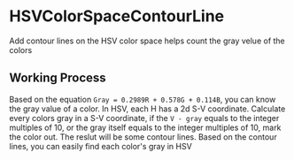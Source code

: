 # HSVColorSpaceContourLine
Add contour lines on the HSV color space helps count the gray velue of the colors
## Working Process ##
Based on the equation `Gray = 0.2989R + 0.578G + 0.114B`, you can know the gray value of a color. In HSV, each H has a 2d S-V coordinate. Calculate every colors gray in a S-V coordinate, if the `V - gray` equals to the integer multiples of 10, or the gray itself equals to the integer multiples of 10, mark the color out. The reslut will be some contour lines. Based on the contour lines, you can easily find each color's gray in HSV
